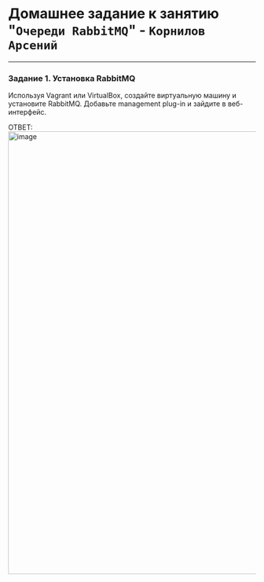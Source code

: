 # Домашнее задание к занятию "`Очереди RabbitMQ`" - `Корнилов Арсений`

---
### Задание 1. Установка RabbitMQ
Используя Vagrant или VirtualBox, создайте виртуальную машину и установите RabbitMQ. Добавьте management plug-in и зайдите в веб-интерфейс.

ОТВЕТ: <img width="2490" height="902" alt="image" src="https://github.com/user-attachments/assets/692074b8-9447-4fa4-8cd2-2039b8d8c9b8" />



